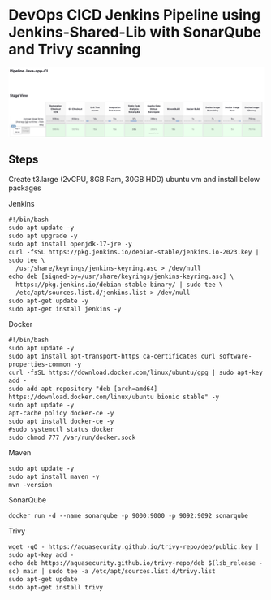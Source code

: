 # DevOps CICD Jenkins Pipeline using Jenkins-Shared-Lib with SonarQube and Trivy scanning

![Alt text](image.png)

## Steps

Create t3.large (2vCPU, 8GB Ram, 30GB HDD) ubuntu vm and install below packages

Jenkins
```
#!/bin/bash
sudo apt update -y
sudo apt upgrade -y 
sudo apt install openjdk-17-jre -y
curl -fsSL https://pkg.jenkins.io/debian-stable/jenkins.io-2023.key | sudo tee \
  /usr/share/keyrings/jenkins-keyring.asc > /dev/null
echo deb [signed-by=/usr/share/keyrings/jenkins-keyring.asc] \
  https://pkg.jenkins.io/debian-stable binary/ | sudo tee \
  /etc/apt/sources.list.d/jenkins.list > /dev/null
sudo apt-get update -y 
sudo apt-get install jenkins -y 
```

Docker 
```
#!/bin/bash
sudo apt update -y
sudo apt install apt-transport-https ca-certificates curl software-properties-common -y
curl -fsSL https://download.docker.com/linux/ubuntu/gpg | sudo apt-key add -
sudo add-apt-repository "deb [arch=amd64] https://download.docker.com/linux/ubuntu bionic stable" -y
sudo apt update -y
apt-cache policy docker-ce -y
sudo apt install docker-ce -y
#sudo systemctl status docker
sudo chmod 777 /var/run/docker.sock
```

Maven
```
sudo apt update -y
sudo apt install maven -y
mvn -version
```

SonarQube
```
docker run -d --name sonarqube -p 9000:9000 -p 9092:9092 sonarqube
```

Trivy
```sudo apt-get install wget apt-transport-https gnupg lsb-release
wget -qO - https://aquasecurity.github.io/trivy-repo/deb/public.key | sudo apt-key add -
echo deb https://aquasecurity.github.io/trivy-repo/deb $(lsb_release -sc) main | sudo tee -a /etc/apt/sources.list.d/trivy.list
sudo apt-get update
sudo apt-get install trivy
```